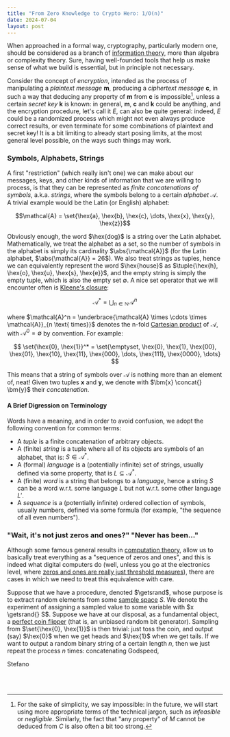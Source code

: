 ```yaml
---
title: "From Zero Knowledge to Crypto Hero: 1/O(n)"
date: 2024-07-04
layout: post
---
```


When approached in a formal way, cryptography, particularly modern one, should be considered as 
a branch of [information theory](https://en.wikipedia.org/wiki/Information_theory), more than 
algebra or complexity theory. 
Sure, having well-founded tools that help us make sense of what we build is essential, but in 
principle not necessary. 

Consider the concept of *encryption*, intended as the process of manipulating a 
*plaintext message* $\bm{m}$, producing a *ciphertext message* $\bm{c}$, in such a way that deducing 
any property of $\bm{m}$ from $\bm{c}$ is impossible[^1], unless a certain *secret key* $\bm{k}$ is known: 
in general, $\bm{m}$, $\bm{c}$ and $\bm{k}$ could be anything, and the encryption procedure, let's 
call it $E$, can also be quite general: indeed, $E$ could be a randomized process which might not 
even always produce correct results, or even terminate for some combinations of plaintext and secret key! 
It is a bit limiting to already start posing limits, at the most general level possible, on the 
ways such things may work.

### Symbols, Alphabets, Strings
A first "restriction" (which really isn't one) we can make about our messages, keys, and other kinds 
of information that we are willing to process, is that they can be represented as 
*finite concatenations of symbols*, a.k.a. *strings*, where the symbols belong to a certain 
*alphabet* $\mathcal{A}$.
A trivial example would be the Latin (or English) alphabet:

$$\mathcal{A} = \set{\hex{a}, \hex{b}, \hex{c}, \dots, \hex{x}, \hex{y}, \hex{z}}$$

Obviously enough, the word $\hex{dog}$ is a string over the Latin alphabet.
Mathematically, we treat the alphabet as a set, so the number of symbols in the alphabet is simply 
its cardinality $\abs{\mathcal{A}}$ (for the Latin alphabet, $\abs{\mathcal{A}} = 26$). 
We also treat strings as tuples, hence we can equivalently represent the word 
$\hex{house}$ as $\tuple{\hex{h}, \hex{o}, \hex{u}, \hex{s}, \hex{e}}$, and the empty string is 
simply the empty tuple, which is also the empty set $\emptyset$.
A nice set operator that we will encounter often is [Kleene's closure](https://en.wikipedia.org/wiki/Kleene_star):

$$
\mathcal{A}^* = \bigcup_{n \in \mathbb{N}}{\mathcal{A}^n}
$$

where $\mathcal{A}^n = \underbrace{\mathcal{A} \times \cdots \times \mathcal{A}}_{n \text{ times}}$ 
denotes the n-fold [Cartesian product](https://en.wikipedia.org/wiki/Cartesian_product) of 
$\mathcal{A}$, with $\mathcal{A}^0 = \emptyset$ by convention.
For example:

$$
\set{\hex{0}, \hex{1}}^* = 
\set{\emptyset, \hex{0}, \hex{1}, \hex{00}, \hex{01}, \hex{10}, \hex{11}, \hex{000}, \dots, \hex{111}, \hex{0000}, \dots}
$$

This means that a string of symbols over $\mathcal{A}$ is nothing more than an element of, neat!
Given two tuples $\bm{x}$ and $\bm{y}$, we denote with $\bm{x} \concat{} \bm{y}$ their *concatenation*.


#### A Brief Digression on Terminology
Words have a meaning,  and in order to avoid confusion, we adopt the following convention for 
common terms:
- A *tuple* is a finite concatenation of arbitrary objects.
- A (finite) *string* is a tuple where all of its objects are symbols of an alphabet, that is: $S \in \mathcal{A}^*$.
- A (formal) *language* is a (potentially infinite) set of strings, usually defined via some property, that is $L \subseteq \mathcal{A}^*$.
- A (finite) *word* is a string that belongs to a *language*, hence a string $S$ can be a word w.r.t. some language $L$ but not w.r.t. some other language $L'$.
- A *sequence* is a (potentially infinite) ordered collection of symbols, usually numbers, defined via some formula (for example, "the sequence of all even numbers").



### "Wait, it's not just zeros and ones?" "Never has been..."
Although some famous general results in [computation theory](https://en.wikipedia.org/wiki/Linear_speedup_theorem),
allow us to basically treat everything as a "sequence of zeros and ones", and this is indeed what 
digital computers do (well, unless you go at the electronics level, where 
[zeros and ones are really just threshold measures](https://androidgrl.github.io/2019/01/01/binary/)), 
there are cases in which we need to treat this equivalence with care.

Suppose that we have a procedure, denoted $\getsrand$, whose purpose is to extract random elements 
from some [sample space](https://en.wikipedia.org/wiki/Sample_space) $S$. 
We denote the experiment of assigning a sampled value to some variable with $x \getsrand{} S$.
Suppose we have at our disposal, as a fundamental object, a 
[perfect coin flipper](https://en.wikipedia.org/wiki/Coin_flipping) (that is, an unbiased random 
bit generator).
Sampling from $\set{\hex{0}, \hex{1}}$ is then trivial: just toss the coin, and output (say) 
$\hex{0}$ when we get heads and $\hex{1}$ when we get tails.
If we want to output a random binary string of a certain length $n$, then we just repeat the 
process $n$ times: concatenating 
Godspeed,

Stefano

<br>
<br>

[^1]: For the sake of simplicity, we say impossible: in the future, we will start using more appropriate terms of the technical jargon, such as *infeasible* or *negligible*. Similarly, the fact that "any property" of $M$ cannot be deduced from $C$ is also often a bit too strong.
